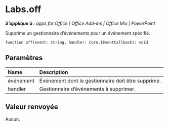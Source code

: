 
# Labs.off

 _**S’applique à :** apps for Office | Office Add-ins | Office Mix | PowerPoint_

Supprime un gestionnaire d’événements pour un événement spécifié.

```
function off(event: string, handler: Core.IEventCallback): void
```


## Paramètres


|**Name**|**Description**|
|:-----|:-----|
|événement|Événement dont le gestionnaire doit être supprimé.|
|handler|Gestionnaire d’événements à supprimer.|

## Valeur renvoyée

Aucun.


